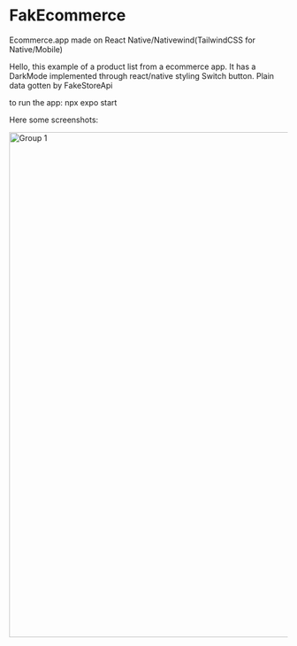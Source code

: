 # FakEcommerce
Ecommerce.app made on React Native/Nativewind(TailwindCSS for Native/Mobile)

Hello, this example of a product list from a ecommerce app.
It has a DarkMode implemented through react/native styling Switch button.
Plain data gotten by FakeStoreApi

to run the app: npx expo start

Here some screenshots:

<img width="912" alt="Group 1" src="https://user-images.githubusercontent.com/85971243/207942569-1f728d91-8838-40e4-a87e-53ce7564d773.png">
